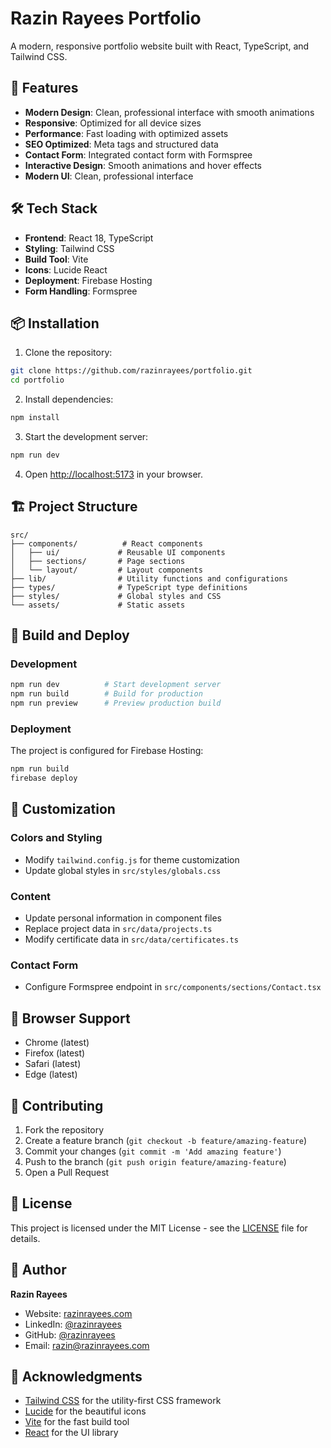 # Razin Rayees Portfolio

A modern, responsive portfolio website built with React, TypeScript, and Tailwind CSS.

## 🚀 Features

- **Modern Design**: Clean, professional interface with smooth animations
- **Responsive**: Optimized for all device sizes
- **Performance**: Fast loading with optimized assets
- **SEO Optimized**: Meta tags and structured data
- **Contact Form**: Integrated contact form with Formspree
- **Interactive Design**: Smooth animations and hover effects
- **Modern UI**: Clean, professional interface

## 🛠️ Tech Stack

- **Frontend**: React 18, TypeScript
- **Styling**: Tailwind CSS
- **Build Tool**: Vite
- **Icons**: Lucide React
- **Deployment**: Firebase Hosting
- **Form Handling**: Formspree

## 📦 Installation

1. Clone the repository:
```bash
git clone https://github.com/razinrayees/portfolio.git
cd portfolio
```

2. Install dependencies:
```bash
npm install
```

3. Start the development server:
```bash
npm run dev
```

4. Open [http://localhost:5173](http://localhost:5173) in your browser.

## 🏗️ Project Structure

```
src/
├── components/          # React components
│   ├── ui/             # Reusable UI components
│   ├── sections/       # Page sections
│   └── layout/         # Layout components
├── lib/                # Utility functions and configurations
├── types/              # TypeScript type definitions
├── styles/             # Global styles and CSS
└── assets/             # Static assets
```

## 🚀 Build and Deploy

### Development
```bash
npm run dev          # Start development server
npm run build        # Build for production
npm run preview      # Preview production build
```

### Deployment
The project is configured for Firebase Hosting:

```bash
npm run build
firebase deploy
```

## 🎨 Customization

### Colors and Styling
- Modify `tailwind.config.js` for theme customization
- Update global styles in `src/styles/globals.css`

### Content
- Update personal information in component files
- Replace project data in `src/data/projects.ts`
- Modify certificate data in `src/data/certificates.ts`

### Contact Form
- Configure Formspree endpoint in `src/components/sections/Contact.tsx`

## 📱 Browser Support

- Chrome (latest)
- Firefox (latest)
- Safari (latest)
- Edge (latest)

## 🤝 Contributing

1. Fork the repository
2. Create a feature branch (`git checkout -b feature/amazing-feature`)
3. Commit your changes (`git commit -m 'Add amazing feature'`)
4. Push to the branch (`git push origin feature/amazing-feature`)
5. Open a Pull Request

## 📄 License

This project is licensed under the MIT License - see the [LICENSE](LICENSE) file for details.

## 👤 Author

**Razin Rayees**
- Website: [razinrayees.com](https://razinrayees.com)
- LinkedIn: [@razinrayees](https://linkedin.com/in/razinrayees)
- GitHub: [@razinrayees](https://github.com/razinrayees)
- Email: razin@razinrayees.com

## 🙏 Acknowledgments

- [Tailwind CSS](https://tailwindcss.com) for the utility-first CSS framework
- [Lucide](https://lucide.dev) for the beautiful icons
- [Vite](https://vitejs.dev) for the fast build tool
- [React](https://reactjs.org) for the UI library